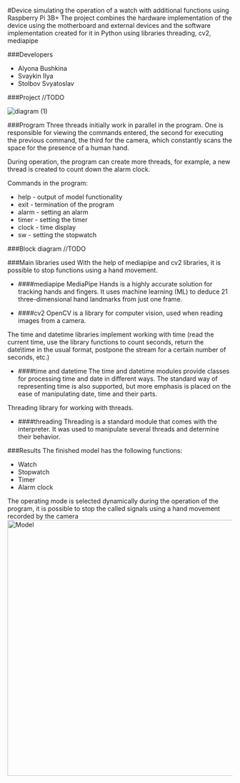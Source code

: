 #Device simulating the operation of a watch with additional functions using Raspberry Pi 3B+
The project combines the hardware implementation of the device using the motherboard and external devices and the software implementation created for it in Python using libraries
threading, cv2, mediapipe

###Developers
- Alyona Bushkina
- Svaykin Ilya
- Stolbov Svyatoslav

###Project
//TODO

![diagram (1)](https://user-images.githubusercontent.com/77066690/204108643-c754db78-b47f-41d2-86a9-e1cc957409ef.png)

###Program
Three threads initially work in parallel in the program. One is responsible for viewing the commands entered, the second for executing the previous command, the third for the camera, which constantly scans the space for the presence of a human hand.

During operation, the program can create more threads, for example, a new thread is created to count down the alarm clock.

Commands in the program:
- help - output of model functionality
- exit - termination of the program
- alarm - setting an alarm
- timer - setting the timer
- clock - time display
- sw - setting the stopwatch

###Block diagram
//TODO

###Main libraries used
With the help of mediapipe and cv2 libraries, it is possible to stop functions using a hand movement.
- ####mediapipe
MediaPipe Hands is a highly accurate solution for tracking hands and fingers. It uses machine learning (ML) to deduce 21 three-dimensional hand landmarks from just one frame.

- ####cv2
OpenCV is a library for computer vision, used when reading images from a camera.

The time and datetime libraries implement working with time (read the current time, use the library functions to count seconds, return the date\time in the usual format, postpone the stream for a certain number of seconds, etc.)
- ####time and datetime
The time and datetime modules provide classes for processing time and date in different ways. The standard way of representing time is also supported, but more emphasis is placed on the ease of manipulating date, time and their parts.


Threading library for working with threads.
- ####threading
Threading is a standard module that comes with the interpreter. It was used to manipulate several threads and determine their behavior.

###Results
The finished model has the following functions:
- Watch
- Stopwatch
- Timer
- Alarm clock 

The operating mode is selected dynamically during the operation of the program, it is possible to stop the called signals using a hand movement recorded by the camera
<img width="573" alt="Model" src="https://user-images.githubusercontent.com/77066690/204108803-c2dfd9d7-72f0-4dc3-8288-27fc201ba913.png">

